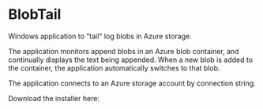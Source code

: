 # BlobTail
Windows application to "tail" log blobs in Azure storage.

The application monitors append blobs in an Azure blob container, and continually displays the text being appended. When a new blob is added to the container, the application automatically switches to that blob.

The application connects to an Azure storage account by connection string.

Download the installer here:
 
